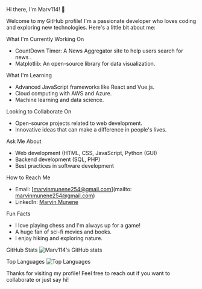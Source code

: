 Hi there, I'm Marv114! 👋

Welcome to my GitHub profile! I'm a passionate developer who loves coding and exploring new technologies. Here's a little bit about me:

 What I'm Currently Working On
- CountDown Timer: A News Aggregator site to help users search for news  .
- Matplotlib: An open-source library for data visualization.

 What I'm Learning
- Advanced JavaScript frameworks like React and Vue.js.
- Cloud computing with AWS and Azure.
- Machine learning and data science.

Looking to Collaborate On
- Open-source projects related to web development.
- Innovative ideas that can make a difference in people's lives.

Ask Me About
- Web development (HTML, CSS, JavaScript, Python (GUI)
- Backend development (SQL, PHP)
- Best practices in software development

 How to Reach Me
- Email: [marvinmunene254@gmail.com](mailto: marvinmunene254@gmail.com)
- LinkedIn: [Marvin Munene](https://www.linkedin.com/in/marvin-munene)

 Fun Facts
- I love playing chess and I'm always up for a game!
- A huge fan of sci-fi movies and books.
- I enjoy hiking and exploring nature.

GitHub Stats
![Marv114's GitHub stats](https://github-readme-stats.vercel.app/api?username=Marv114&show_icons=true&theme=radical)

 Top Languages
![Top Languages](https://github-readme-stats.vercel.app/api/top-langs/?username=Marv114&layout=compact&theme=radical)

Thanks for visiting my profile! Feel free to reach out if you want to collaborate or just say hi! 
